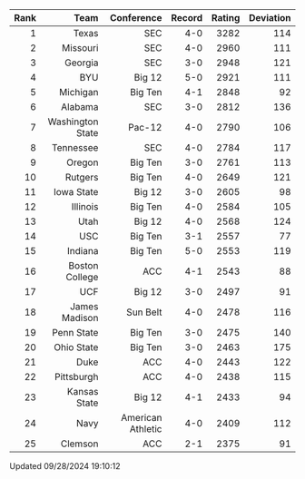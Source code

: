 | Rank  | Team                 | Conference           | Record   | Rating | Deviation |
| ---:  | ---:                 | ---:                 | ---:     | ---:   | ---:      |
| 1     | Texas                | SEC                  | 4-0      | 3282   | 114       |
| 2     | Missouri             | SEC                  | 4-0      | 2960   | 111       |
| 3     | Georgia              | SEC                  | 3-0      | 2948   | 121       |
| 4     | BYU                  | Big 12               | 5-0      | 2921   | 111       |
| 5     | Michigan             | Big Ten              | 4-1      | 2848   | 92        |
| 6     | Alabama              | SEC                  | 3-0      | 2812   | 136       |
| 7     | Washington State     | Pac-12               | 4-0      | 2790   | 106       |
| 8     | Tennessee            | SEC                  | 4-0      | 2784   | 117       |
| 9     | Oregon               | Big Ten              | 3-0      | 2761   | 113       |
| 10    | Rutgers              | Big Ten              | 4-0      | 2649   | 121       |
| 11    | Iowa State           | Big 12               | 3-0      | 2605   | 98        |
| 12    | Illinois             | Big Ten              | 4-0      | 2584   | 105       |
| 13    | Utah                 | Big 12               | 4-0      | 2568   | 124       |
| 14    | USC                  | Big Ten              | 3-1      | 2557   | 77        |
| 15    | Indiana              | Big Ten              | 5-0      | 2553   | 119       |
| 16    | Boston College       | ACC                  | 4-1      | 2543   | 88        |
| 17    | UCF                  | Big 12               | 3-0      | 2497   | 91        |
| 18    | James Madison        | Sun Belt             | 4-0      | 2478   | 116       |
| 19    | Penn State           | Big Ten              | 3-0      | 2475   | 140       |
| 20    | Ohio State           | Big Ten              | 3-0      | 2463   | 175       |
| 21    | Duke                 | ACC                  | 4-0      | 2443   | 122       |
| 22    | Pittsburgh           | ACC                  | 4-0      | 2438   | 115       |
| 23    | Kansas State         | Big 12               | 4-1      | 2433   | 94        |
| 24    | Navy                 | American Athletic    | 4-0      | 2409   | 112       |
| 25    | Clemson              | ACC                  | 2-1      | 2375   | 91        |

Updated 09/28/2024 19:10:12
